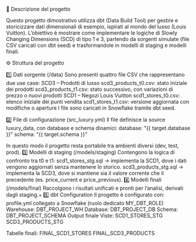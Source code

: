 📖 Descrizione del progetto

Questo progetto dimostrativo utilizza dbt (Data Build Tool) per gestire e storicizzare dati dimensionali di esempio, ispirati al mondo del lusso (Louis Vuitton).
L’obiettivo è mostrare come implementare le logiche di Slowly Changing Dimensions (SCD) di tipo 1 e 3, partendo da sorgenti simulate (file CSV caricati con dbt seed) e trasformandole in modelli di staging e modelli finali.

⚙️ Struttura del progetto

1️⃣ Dati sorgente (/data)
Sono presenti quattro file CSV che rappresentano due use case:
SCD3 – Prodotti di lusso
scd3_products_t0.csv: stato iniziale dei prodotti
scd3_products_t1.csv: stato successivo, con variazioni di prezzo o nuovi prodotti
SCD1 – Negozi Louis Vuitton
scd1_stores_t0.csv: elenco iniziale dei punti vendita
scd1_stores_t1.csv: versione aggiornata con modifiche o aperture
I file sono caricati in Snowflake tramite dbt seed.

2️⃣ File di configurazione (src_luxury.yml)
Il file definisce la source luxury_data, con database e schema dinamici:
database: "{{ target.database }}"
schema: "{{ target.schema }}"

In questo modo il progetto resta portabile tra ambienti diversi (dev, test, prod).
3️⃣ Modelli di staging (/models/staging)
Contengono la logica di confronto tra t0 e t1:
scd1_stores_stg.sql → implementa la SCD1, dove i dati vengono aggiornati senza mantenere lo storico.
scd3_products_stg.sql → implementa la SCD3, dove si mantiene sia il valore corrente che il precedente (es. price_current e price_previous).
4️⃣ Modelli finali (/models/final)
Raccolgono i risultati unificati e pronti per l’analisi, derivati dagli staging.+
5️⃣ dbt Configuration
Il progetto è configurato con:
profile.yml collegato a Snowflake (ruolo dedicato MY_DBT_ROLE)
Warehouse: DBT_PROJECT_WH
Database: DBT_PROJECT_DB
Schema: DBT_PROJECT_SCHEMA
Output finale
Viste:
SCD1_STORES_STG
SCD3_PRODUCTS_STG

Tabelle finali:
FINAL_SCD1_STORES
FINAL_SCD3_PRODUCTS
